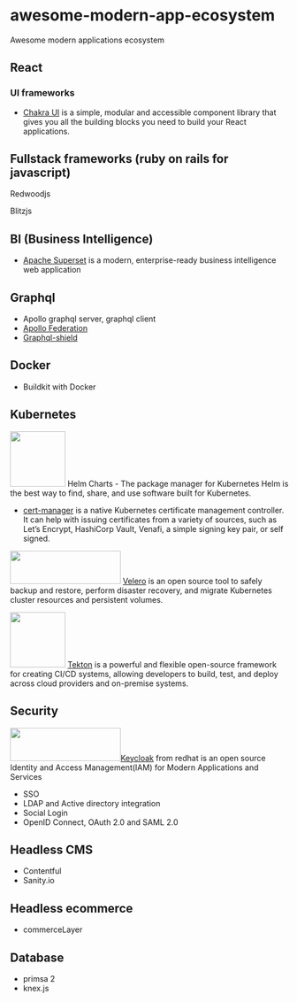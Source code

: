 # awesome-modern-app-ecosystem
Awesome modern applications ecosystem

## React 

### UI frameworks 
* [Chakra UI](https://chakra-ui.com/) is a simple, modular and accessible component library that gives you all the building blocks you need to build your React applications.

## Fullstack frameworks (ruby on rails for javascript)

Redwoodjs

Blitzjs

## BI (Business Intelligence) 
* [Apache Superset](https://superset.incubator.apache.org/index.html) is a modern, enterprise-ready business intelligence web application

## Graphql 
* Apollo graphql server, graphql client 
* [Apollo Federation](https://www.apollographql.com/docs/apollo-server/federation/introduction/)
* [Graphql-shield](https://github.com/maticzav/graphql-shield)

## Docker 

* Buildkit with Docker 

## Kubernetes 

<img src="https://helm.sh/img/helm.svg" width="100" height="100"> Helm Charts - The package manager for Kubernetes
Helm is the best way to find, share, and use software built for Kubernetes.

* [cert-manager](https://cert-manager.io/docs/) is a native Kubernetes certificate management controller. It can help with issuing certificates from a variety of sources, such as Let’s Encrypt, HashiCorp Vault, Venafi, a simple signing key pair, or self signed.

<img src="https://velero.io/img/Velero.svg" width="200" height="60">  [Velero](https://velero.io/) is an open source tool to safely backup and restore, perform disaster recovery, and migrate Kubernetes cluster resources and persistent volumes.

<img src="https://pbs.twimg.com/profile_images/1105325308633178112/cFwIO-21_400x400.png" width="100" height="100">  [Tekton](https://tekton.dev/) is a powerful and flexible open-source framework for creating CI/CD systems, allowing developers to build, test, and deploy across cloud providers and on-premise systems. 

## Security
<img src="https://www.keycloak.org/resources/images/keycloak_logo_480x108.png" width="200" height="60">[Keycloak](https://www.keycloak.org/) from redhat is an open source Identity and Access Management(IAM) for Modern Applications and Services
* SSO
* LDAP and Active directory integration
* Social Login
* OpenID Connect, OAuth 2.0 and SAML 2.0

## Headless CMS
* Contentful
* Sanity.io

## Headless ecommerce 
* commerceLayer

## Database 
* primsa 2
* knex.js 
